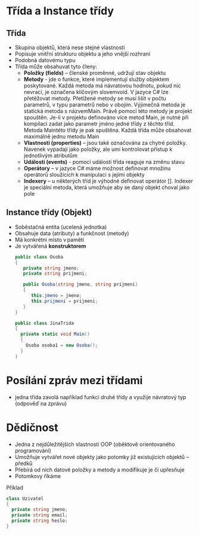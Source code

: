 # Třída a Instance třídy

## Třída  
- Skupina objektů, která nese stejné vlastnosti 
- Popisuje vnitřní strukturu objektu a jeho vnější rozhraní 
- Podobná datovému typu
- Třída může obsahuvat tyto členy:
  -  **Položky (fields)** – členské proměnné, udržují stav objektu
  -  **Metody** - jde  o  funkce,  které  implementují  služby  objektem  poskytované.  Každá  metoda  má  návratovou  hodnotu,  pokud  nic  nevrací,  je  označena  klíčovým  slovemvoid.  V  jazyce  C#  lze  přetěžovat  metody.  Přetížené  metody  se  musí  lišit  v  počtu  parametrů,  v  typu  parametrů  nebo  v  obojím.  Výjimečná  metoda  je  statická metoda s názvemMain. Právě pomocí této metody je projekt spouštěn. Je-li v projektu definováno více metod Main, je nutné při kompilaci zadat jako parametr jméno jedné třídy z těchto tříd. Metoda Maintéto třídy je pak spuštěna. Každá třída může obsahovat maximálně jednu metodu Main
  -  **Vlastnosti (properties)** – jsou také označována za chytré položky. Navenek vypadají jako položky, ale umí kontrolovat přístup k jednotlivým atributům
  -  **Události (events)** - pomocí události třída reaguje na změnu stavu
  -  **Operátory** – v jazyce C# máme možnost definovat množinu operátorů sloužících k manipulaci s jejími objekty
  -  **Indexery** – u některých tříd je výhodné definovat operátor []. Indexer je speciální metoda, která umožňuje aby se daný objekt choval jako pole

## Instance třídy (Objekt)
- Soběstačná entita (ucelená jednotka)
- Obsahuje data (atributy) a funkčnost (metody)
- Má konkrétní místo v paměti
- Je vytvářená **konstruktorem**
  ```cs
  public class Osoba
  {
     private string jmeno;
     private string prijmeni;

     public Osoba(string jmeno, string prijmeni)
     {
        this.jmeno = jmeno;
        this.prijmeni = prijmeni;
     }
  }
  
  public class JinaTrida
  {
    private static void Main()
    {
      Osoba osoba1 = new Osoba();
    }
  }
  ```

# Posílání zpráv mezi třídami
- jedna třída zavolá například funkci druhé třídy a využije návratový typ (odpověď na zprávu)

# Dědičnost
- Jedna z nejdůležitějších vlastností OOP (oběktově orientovaného programování)
- Umožňuje vytvářet nové objekty jako potomky již existujících objektů – předků
- Přebírá od nich datové položky a metody a modifikuje je či upřesňuje
- Potomkovy říkáme

Příklad
```cs
class Uzivatel
{
  private string jmeno;
  private string email;
  private string heslo;
}
```
